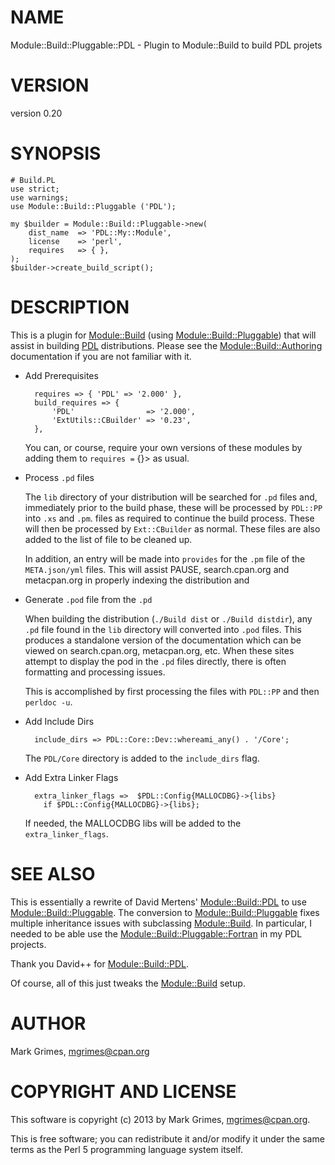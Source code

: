 # NAME

Module::Build::Pluggable::PDL - Plugin to Module::Build to build PDL projets

# VERSION

version 0.20

# SYNOPSIS

    # Build.PL
    use strict;
    use warnings;
    use Module::Build::Pluggable ('PDL');

    my $builder = Module::Build::Pluggable->new(
        dist_name  => 'PDL::My::Module',
        license    => 'perl',
        requires   => { },
    );
    $builder->create_build_script();

# DESCRIPTION

This is a plugin for [Module::Build](http://search.cpan.org/perldoc?Module::Build) (using [Module::Build::Pluggable](http://search.cpan.org/perldoc?Module::Build::Pluggable))
that will assist in building [PDL](http://search.cpan.org/perldoc?PDL) distributions. Please see the
[Module::Build::Authoring](http://search.cpan.org/perldoc?Module::Build::Authoring) documentation if you are not familiar with it.

- Add Prerequisites

        requires => { 'PDL' => '2.000' },
        build_requires => {
            'PDL'                => '2.000',
            'ExtUtils::CBuilder' => '0.23',
        },

    You can, or course, require your own versions of these modules by adding them
    to `requires =` {}> as usual. 

- Process `.pd` files

    The `lib` directory of your distribution will be searched for `.pd` files
    and, immediately prior to the build phase, these will be processed by
    `PDL::PP` into `.xs` and `.pm`. files as required to continue the build
    process.  These will then be processed by `Ext::CBuilder` as normal. These
    files are also added to the list of file to be cleaned up.

    In addition, an entry will be made into `provides` for the `.pm` file of the
    `META.json/yml` files. This will assist PAUSE, search.cpan.org and metacpan.org
    in properly indexing the distribution and 

- Generate `.pod` file from the `.pd`

    When building the distribution (`./Build dist` or `./Build distdir`), any
    `.pd` file found in the `lib` directory will converted into `.pod` files.
    This produces a standalone version of the documentation which can be viewed
    on search.cpan.org, metacpan.org, etc. When these sites attempt to display 
    the pod in the `.pd` files directly, there is often formatting and processing
    issues.

    This is accomplished by first processing the files with `PDL::PP` and then
    `perldoc -u`.

- Add Include Dirs

        include_dirs => PDL::Core::Dev::whereami_any() . '/Core';

    The `PDL/Core` directory is added to the `include_dirs` flag.

- Add Extra Linker Flags

        extra_linker_flags =>  $PDL::Config{MALLOCDBG}->{libs}
          if $PDL::Config{MALLOCDBG}->{libs};

    If needed, the MALLOCDBG libs will be added to the `extra_linker_flags`.

# SEE ALSO

This is essentially a rewrite of David Mertens' [Module::Build::PDL](http://search.cpan.org/perldoc?Module::Build::PDL) to use
[Module::Build::Pluggable](http://search.cpan.org/perldoc?Module::Build::Pluggable). The conversion to [Module::Build::Pluggable](http://search.cpan.org/perldoc?Module::Build::Pluggable)
fixes multiple inheritance issues with subclassing [Module::Build](http://search.cpan.org/perldoc?Module::Build). In
particular, I needed to be able use the [Module::Build::Pluggable::Fortran](http://search.cpan.org/perldoc?Module::Build::Pluggable::Fortran)
in my PDL projects.

Thank you David++ for [Module::Build::PDL](http://search.cpan.org/perldoc?Module::Build::PDL).

Of course, all of this just tweaks the [Module::Build](http://search.cpan.org/perldoc?Module::Build) setup.

# AUTHOR

Mark Grimes, <mgrimes@cpan.org>

# COPYRIGHT AND LICENSE

This software is copyright (c) 2013 by Mark Grimes, <mgrimes@cpan.org>.

This is free software; you can redistribute it and/or modify it under
the same terms as the Perl 5 programming language system itself.

